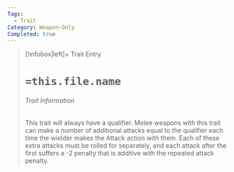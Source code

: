 ```yaml
---
Tags:
  - Trait
Category: Weapon-Only
Completed: true
---
```

> [!infobox|left]+ Trait Entry
> # `=this.file.name`
> ###### Trait Information
> This trait will always have a qualifier. Melee weapons with this trait can make a number of additional attacks equal to the qualifier each time the wielder makes the Attack action with them. Each of these extra attacks must be rolled for separately, and each attack after the first suffers a -2 penalty that is additive with the repeated attack penalty. 